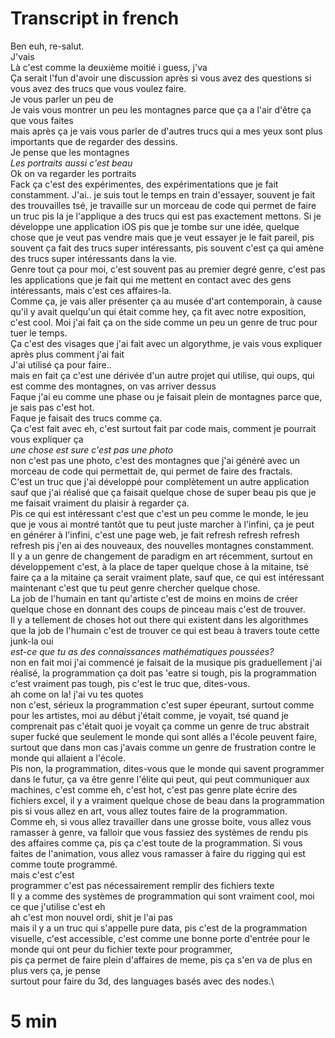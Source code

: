# Transcript in french #

Ben euh, re-salut.\
J'vais\
Là c'est comme la deuxième moitié i guess, j'va\
Ça serait l'fun d'avoir une discussion après si vous avez des questions si vous avez des trucs que vous voulez faire.\
Je vous parler un peu de\
Je vais vous montrer un peu les montagnes parce que ça a l'air d'être ça que vous faites\
mais après ça je vais vous parler de d'autres trucs qui a mes yeux sont plus importants que de regarder des dessins.\
Je pense que les montagnes\
*Les portraits aussi c'est beau*\
Ok on va regarder les portraits\
Fack ça c'est des expérimentes, des expérimentations que je fait constamment.
J'ai.. je suis tout le temps en train d'essayer, souvent je fait des trouvailles
tsé, je travaille sur un morceau de code qui permet de faire un truc pis la je l'applique a des trucs qui est pas exactement mettons.
Si je développe une application iOS pis que je tombe sur une idée, quelque chose que je veut pas vendre mais que je veut essayer je le fait pareil, pis souvent ça fait des trucs super intéressants, pis souvent c'est ça qui amène des trucs super intéressants dans la vie.\
Genre tout ça pour moi, c'est souvent pas au premier degré genre, c'est pas les applications que je fait qui me mettent en contact avec des gens intéressants, mais c'est ces affaires-la.\
Comme ça, je vais aller présenter ça au musée d'art contemporain, à cause qu'il y avait quelqu'un qui était comme hey, ça fit avec notre exposition, c'est cool. Moi j'ai fait ça on the side comme un peu un genre de truc pour tuer le temps.\
Ça c'est des visages que j'ai fait avec un algorythme, je vais vous expliquer après plus comment j'ai fait\
J'ai utilisé ça pour faire..\
mais en fait ça c'est une dérivée d'un autre projet qui utilise, qui oups, qui est comme des montagnes, on vas arriver dessus\
Faque j'ai eu comme une phase ou je faisait plein de montagnes parce que, je sais pas c'est hot.\
Faque je faisait des trucs comme ça.\
Ça c'est fait avec eh, c'est surtout fait par code mais, comment je pourrait vous expliquer ça\
*une chose est sure c'est pas une photo*\
non c'est pas une photo, c'est des montagnes que j'ai généré avec un morceau de code qui permettait de, qui permet de faire des fractals.\
C'est un truc que j'ai développé pour complètement un autre application sauf que j'ai réalisé que ça faisait quelque chose de super beau pis que je me faisait vraiment du plaisir à regarder ça.\
Pis ce qui est intéressant c'est que c'est un peu comme le monde, le jeu que je vous ai montré tantôt que tu peut juste marcher à l'infini, ça je peut en générer à l'infini, c'est une page web, je fait refresh refresh refresh refresh pis j'en ai des nouveaux, des nouvelles montagnes constamment.\
Il y a un genre de changement de paradigm en art récemment, surtout en développement c'est, à la place de taper quelque chose à la mitaine, tsé faire ça a la mitaine ça serait vraiment plate, sauf que, ce qui est intéressant maintenant c'est que tu peut genre chercher quelque chose.\
La job de l'humain en tant qu'artiste c'est de moins en moins de créer quelque chose en donnant des coups de pinceau mais c'est de trouver.  
Il y a tellement de choses hot out there qui existent dans les algorithmes que la job de l'humain c'est de trouver ce qui est beau à travers toute cette junk-la
oui\
*est-ce que tu as des connaissances mathématiques poussées?*\
non en fait moi j'ai commencé je faisait de la musique pis graduellement j'ai réalisé, la programmation ça doit pas  'eatre si tough, pis la programmation c'est vraiment pas tough, pis c'est le truc que, dites-vous.\
ah come on la! j'ai vu tes quotes\
non c'est, sérieux la programmation c'est super épeurant, surtout comme pour les artistes, moi au début j'était comme, je voyait, tsé quand je comprenait pas c'était quoi je voyait ça comme un genre de truc abstrait super fucké que seulement le monde qui sont allés a l'école peuvent faire, surtout que dans mon cas j'avais comme un genre de frustration contre le monde qui allaient a l'école.\
Pis non, la programmation, dites-vous que le monde qui savent programmer dans le futur, ça va être genre l'élite qui peut, qui peut communiquer aux machines, c'est comme eh, c'est hot, c'est pas genre plate écrire des  fichiers excel, il y a vraiment quelque chose de beau dans la programmation pis si vous allez en art, vous allez toutes faire de la programmation.\
Comme eh, si vous allez travailler dans une grosse boite, vous allez vous ramasser à genre, va falloir que vous fassiez des systèmes de rendu pis des affaires comme ça, pis ça c'est toute de la programmation. Si vous faites de l'animation, vous allez vous ramasser à faire du rigging qui est comme toute programmé.\
mais c'est c'est\
programmer c'est pas nécessairement remplir des fichiers texte\
Il y a comme des systèmes de programmation qui sont vraiment cool, moi ce que j'utilise c'est eh\
ah c'est mon nouvel ordi, shit je l'ai pas\
mais il y a un truc qui s'appelle pure data, pis c'est de la programmation visuelle, c'est accessible, c'est comme une bonne porte d'entrée pour le monde qui ont peur du fichier texte pour programmer,\
pis ça permet de faire plein d'affaires de meme, pis ça s'en va de plus en plus vers ça, je pense\
surtout pour faire du 3d, des languages basés avec des nodes.\

# 5 min #
